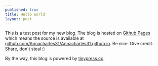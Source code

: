 ```yaml
---
published: true
title: Hello world
layout: post
---
```

This is a test post for my new blog. The blog is hosted on [Github Pages](http://pages.github.com/) which means the source is available at [github.com/Annacharles31/Annacharles31.github.io](http://github.com/Annacharles31/Annacharles31.github.io). Be nice. Give credit. Share, don't steal :)

By the way, this blog is powered by [tinypress.co](https://tinypress.co).